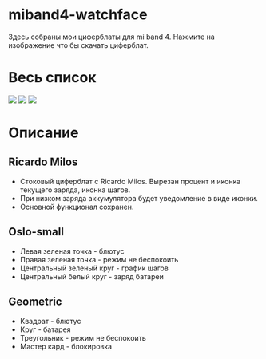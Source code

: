 # miband4-watchface
Здесь собраны мои циферблаты для mi band 4. Нажмите на изображение что бы скачать циферблат.

# Весь список


[![](https://github.com/steam3d/miband4-watchface/blob/master/media/default-Ricardo-Milos_packed_animated.gif)](https://github.com/steam3d/miband4-watchface/raw/master/default-Ricardo-Milos/default-Ricardo-Milos_packed.bin)
[![](https://github.com/steam3d/miband4-watchface/blob/master/media/oslo-small_packed_animated.gif)](https://github.com/steam3d/miband4-watchface/raw/master/oslo-small/oslo-small_packed.bin)
[![](https://github.com/steam3d/miband4-watchface/blob/master/media/geometriс_packed_animated.gif)](https://github.com/steam3d/miband4-watchface/raw/master/geometric/geometric.bin)



# Описание
## Ricardo Milos
- Стоковый циферблат с Ricardo Milos. Вырезан процент и иконка текущего заряда, иконка шагов.
- При низком заряда аккумулятора будет уведомление в виде иконки.
- Основной функционал сохранен.

## Oslo-small
- Левая зеленая точка - блютус
- Правая зеленая точка - режим не беспокоить
- Центральный зеленый круг - график шагов
- Центральный белый круг - заряд батареи

## Geometric
- Квадрат - блютус
- Круг - батарея
- Треугольник - режим не беспокоить
- Мастер кард - блокировка
